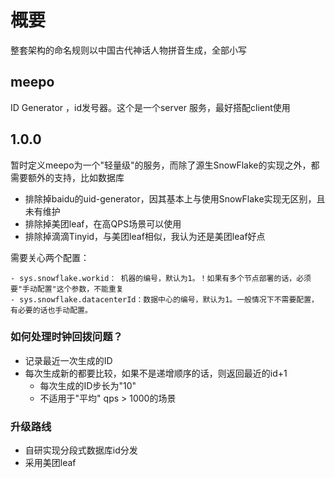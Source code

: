
# 概要

整套架构的命名规则以中国古代神话人物拼音生成，全部小写

## meepo

ID Generator ，id发号器。这个是一个server 服务，最好搭配client使用

## 1.0.0

暂时定义meepo为一个"轻量级"的服务，而除了源生SnowFlake的实现之外，都需要额外的支持，比如数据库

- 排除掉baidu的uid-generator，因其基本上与使用SnowFlake实现无区别，且未有维护
- 排除掉美团leaf，在高QPS场景可以使用
- 排除掉滴滴Tinyid，与美团leaf相似，我认为还是美团leaf好点

需要关心两个配置：

```
- sys.snowflake.workid： 机器的编号，默认为1。！如果有多个节点部署的话，必须要"手动配置"这个参数，不能重复
- sys.snowflake.datacenterId：数据中心的编号，默认为1。一般情况下不需要配置，有必要的话也手动配置。
```

### 如何处理时钟回拨问题？

- 记录最近一次生成的ID
- 每次生成新的都要比较，如果不是递增顺序的话，则返回最近的id+1
  - 每次生成的ID步长为"10"
  - 不适用于"平均" qps > 1000的场景

### 升级路线

- 自研实现分段式数据库id分发
- 采用美团leaf

